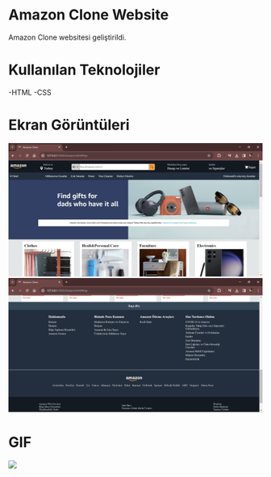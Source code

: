 # Amazon Clone Website
Amazon Clone websitesi geliştirildi.

# Kullanılan Teknolojiler
-HTML
-CSS

# Ekran Görüntüleri
![](Amazonp.png)
![](Amazonpp.png)


# GIF
![](AmazonClone.gif)